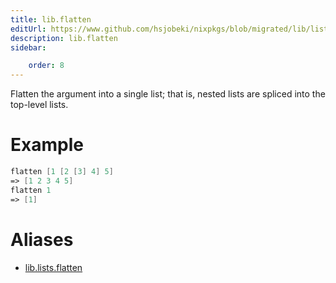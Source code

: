 ```yaml
---
title: lib.flatten
editUrl: https://www.github.com/hsjobeki/nixpkgs/blob/migrated/lib/lists.nix#L205C13
description: lib.flatten
sidebar:

    order: 8
---
```


Flatten the argument into a single list; that is, nested lists are
spliced into the top-level lists.

# Example

```nix
flatten [1 [2 [3] 4] 5]
=> [1 2 3 4 5]
flatten 1
=> [1]
```


# Aliases

- [lib.lists.flatten](/nix-doc-comments/reference/lib/lists/lib-lists-flatten)


